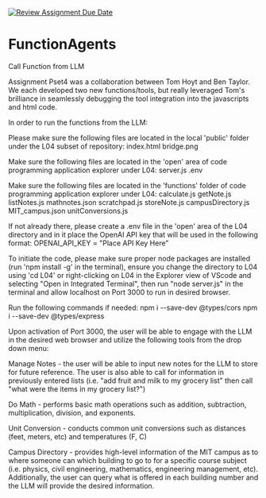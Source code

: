 [![Review Assignment Due Date](https://classroom.github.com/assets/deadline-readme-button-22041afd0340ce965d47ae6ef1cefeee28c7c493a6346c4f15d667ab976d596c.svg)](https://classroom.github.com/a/9wDnMTRl)
# FunctionAgents
Call Function from LLM

Assignment Pset4 was a collaboration between Tom Hoyt and Ben Taylor. We each developed two new functions/tools, but really leveraged Tom's brilliance in seamlessly debugging the tool integration into the javascripts and html code.

In order to run the functions from the LLM:

Please make sure the following files are located in the local 'public' folder under the L04 subset of repository:
index.html
bridge.png

Make sure the following files are located in the 'open' area of code programming application explorer under L04:
server.js
.env

Make sure the following files are located in the 'functions' folder of code programming application explorer under L04:
calculate.js
getNote.js
listNotes.js
mathnotes.json
scratchpad.js
storeNote.js
campusDirectory.js
MIT_campus.json
unitConversions.js

If not already there, please create a .env file in the 'open' area of the L04 directory and in it place the OpenAI API key that will be used in the following format:
OPENAI_API_KEY = "Place API Key Here”

To initiate the code, please make sure proper node packages are installed (run 'npm install -g' in the terminal), ensure you change the directory to L04 using 'cd L04' or right-clicking on L04 in the Explorer view of VScode and selecting "Open in Integrated Terminal", then run "node server.js" in the terminal and allow localhost on Port 3000 to run in desired browser.

Run the following commands if needed:
npm i --save-dev @types/cors
npm i --save-dev @types/express

Upon activation of Port 3000, the user will be able to engage with the LLM in the desired web browser and utilize the following tools from the drop down menu:

Manage Notes - the user will be able to input new notes for the LLM to store for future reference.  The user is also able to call for information in previously entered lists (i.e. "add fruit and milk to my grocery list" then call "what were the items in my grocery list?")

Do Math - performs basic math operations such as addition, subtraction, multiplication, division, and exponents.

Unit Conversion - conducts common unit conversions such as distances (feet, meters, etc) and temperatures (F, C)

Campus Directory - provides high-level information of the MIT campus as to where someone can which building to go to for a specific course subject (i.e. physics, civil engineering, mathematics, engineering management, etc).  Additionally, the user can query what is offered in each building number and the LLM will provide the desired information.